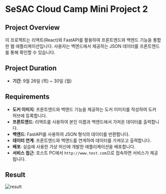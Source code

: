 # SeSAC Cloud Camp Mini Project 2

## Project Overview

이 프로젝트는 리액트(React)와 FastAPI를 활용하여 프론트엔드와 백엔드 기능을 통합한 웹 애플리케이션입니다. 사용자는 백엔드에서 제공하는 JSON 데이터를 프론트엔드를 통해 확인할 수 있습니다.

## Project Duration

- **기간**: 9월 26일 (목) ~ 30일 (월)

## Requirements

- **도커 이미지**: 프론트엔드와 백엔드 기능을 제공하는 도커 이미지를 작성하여 도커 허브에 등록합니다.
- **프론트엔드**: 리액트를 사용하여 본인 이름과 백엔드에서 가져온 데이터를 출력합니다.
- **백엔드**: FastAPI를 사용하여 JSON 형식의 데이터를 반환합니다.
- **데이터 연계**: 프론트엔드와 백엔드를 연계하여 데이터를 가져오고 출력합니다.
- **배포**: 실습에 사용한 가상 머신에 개발한 애플리케이션을 배포합니다.
- **서비스 접근**: 호스트 PC에서 `http://www.test.com`으로 접속하면 서비스가 제공됩니다.

## Result
![result](https://github.com/user-attachments/assets/a843cd8a-bd01-4c41-8cfc-7df253022d0c)
